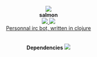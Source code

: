 <p align="center">
  <img src="https://raw.githubusercontent.com/iomonad/salmon/master/resources/salmon.png"/><br>
  <b>salmon</b><br>
    <a href="https://travis-ci.org/iomonad/salmon" title="Build status">
     <img src="https://travis-ci.org/iomonad/salmon.svg?branch=master">
  </a>
  <a href="https://jarkeeper.com/iomonad/salmon" title="Dependencies status">
     <img src="https://jarkeeper.com/iomonad/salmon/status.svg">
  </a><br>  
  <u>Personnal irc bot, written in clojure</u>
  <br><br><br>
  <b>Dependencies</b>
  <img src="https://raw.githubusercontent.com/iomonad/salmon/master/resources/dependencies.png"/>
</p>
